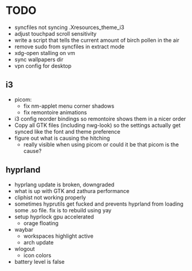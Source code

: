 # TODO
- syncfiles not syncing .Xresources_theme_i3
- adjust touchpad scroll sensitivity
- write a script that tells the current amount of birch pollen in the air
- remove sudo from syncfiles in extract mode
- xdg-open stalling on vm
- sync wallpapers dir
- vpn config for desktop

## i3
- picom:
  * fix nm-applet menu corner shadows
  * fix remontoire animations
- i3 config reorder bindings so remontoire shows them in a nicer order
- Copy all GTK files (including nwg-look) so the settings actually get synced like the font and theme preference
- figure out what is causing the hitching
  * really visible when using picom or could it be that picom is the cause?

## hyprland
- hyprlang update is broken, downgraded
- what is up with GTK and zathura performance 
- cliphist not working properly
- sometimes hyprutils get fucked and prevents hyprland from loading some .so file. fix is to rebuild using yay
- setup hyprlock gpu accelerated
  - orage floating
- waybar
  - workspaces highlight active
  - arch update
- wlogout
  - icon colors
- battery level is false

